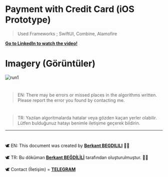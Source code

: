 # Payment with Credit Card (iOS Prototype)

> Used Frameworks ; SwiftUI, Combine, Alamofire

[**Go to LinkedIn to watch the video!**](https://www.linkedin.com/feed/update/urn:li:activity:6676341083112267776/ "LinkedIN: berkantbegdilili")

# Imagery (Görüntüler)
![run1](https://github.com/berkantbegdilili/PaymentWithCreditCard-SwiftUI/blob/master/img/ss.png)


#
> EN: There may be errors or missed places in the algorithms written. Please report the error you found by contacting me.
#
> TR: Yazılan algoritmalarda hatalar veya gözden kaçan yerler olabilir. Lütfen bulduğunuz hatayı benimle iletişime geçerek bildirin.

________________________________
#
🕊 EN: This document was created by [**Berkant BEGDILILI**](https://www.linkedin.com/in/berkantbegdilili/ "LinkedIN: berkantbegdilili")  ✌🏼

🕊 TR: Bu döküman [**Berkant BEĞDİLİLİ**](https://www.linkedin.com/in/berkantbegdilili/ "LinkedIN: berkantbegdilili") tarafından oluşturulmuştur. ✌🏼

🕊 Contact (İletişim) = [**TELEGRAM**](https://t.me/berkantbegdilili/ "Telegram: @berkantbegdilili")




